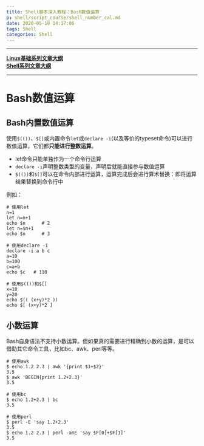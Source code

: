 ```yaml
---
title: Shell脚本深入教程：Bash数值运算
p: shell/script_course/shell_number_cal.md
date: 2020-05-19 14:17:06
tags: Shell
categories: Shell
---
```


------

**[Linux基础系列文章大纲](/linux/index)**  
**[Shell系列文章大纲](/shell/index)**  

------

# Bash数值运算

## Bash内置数值运算

使用`$(())`、`$[]`或内置命令`let`或`declare -i`(以及等价的typeset命令)可以进行数值运算，它们都**只能进行整数运算**。

- let命令只能单独作为一个命令行运算  
- `declare -i`声明整数类型的变量，声明后就能直接参与数值运算  
- `$(())`和`$[]`可以在命令内部进行运算，运算完成后会进行算术替换：即将运算结果替换到命令行中  

例如：

```shell
# 使用let
n=1
let n=n+1
echo $n      # 2
let n=$n+1
echo $n      # 3

# 使用declare -i
declare -i a b c
a=10
b=100
c=a+b
echo $c   # 110

# 使用$(())和$[]
x=10
y=20
echo $(( (x+y)*2 ))
echo $[ (x+y)*2 ]
```

## 小数运算

Bash自身语法不支持小数运算。但如果真的需要进行精确到小数的运算，是可以借助其它命令工具，比如bc、awk、perl等等。

```shell
# 使用awk
$ echo 1.2 2.3 | awk '{print $1+$2}'
3.5
$ awk 'BEGIN{print 1.2+2.3}'
3.5

# 使用bc
$ echo 1.2+2.3 | bc
3.5

# 使用perl
$ perl -E 'say 1.2+2.3'
3.5
$ echo 1.2 2.3 | perl -anE 'say $F[0]+$F[1]'
3.5
```